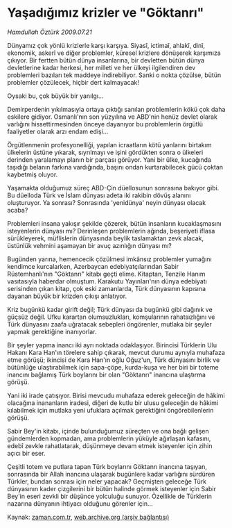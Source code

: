 # Yaşadığımız krizler ve "Göktanrı"

*Hamdullah Öztürk 2009.07.21*

<tr><td class="metin" colspan="2" style="padding-top: 20px; padding-left: 5px; padding-right: 10px;">Dünyamız çok yönlü krizlerle karşı karşıya. Siyasî, ictimaî, ahlakî, dinî, ekonomik, askerî ve diğer problemler, küresel krizlere dönüşerek karşımıza çıkıyor. Bir fertten bütün dünya insanlarına, bir devletten bütün dünya devletlerine kadar herkesi, her milleti ve her ülkeyi ilgilendiren dev problemleri bazıları tek maddeye indirebiliyor. Sanki o nokta çözülse, bütün problemler çözülecek, hiçbir dert kalmayacak!</td></tr><tr><td class="metin" colspan="2" style="padding-top: 20px; padding-left: 5px; padding-right: 10px;"><p>Oysaki bu, çok büyük bir yanılgı...
<p>Demirperdenin yıkılmasıyla ortaya çıktığı sanılan problemlerin kökü çok daha eskilere gidiyor. Osmanlı'nın son yüzyılına ve ABD'nin henüz devlet olarak varlığını hissettirmesinden önceye dayanıyor bu problemlerin örgütlü faaliyetler olarak arzı endam edişi...
<p>Örgütlenmenin profesyonelliği, yapılan icraatların kötü yanlarını birtakım ülkelerin üstüne yıkarak, sıyrılmayı ve işini gördükten sonra o ülkeleri derinden yaralamayı planın bir parçası görüyor. Yani bir ülke, kucağında taşıdığı belanın farkına vardığında, başını ondan kurtarabilecek gücü çoktan kaybetmiş oluyor.
<p>Yaşamakta olduğumuz süreç ABD-Çin düellosunun sonrasına bakıyor gibi. Bu düelloda Türk ve İslam dünyası adeta iki rakibin dövüş alanını oluşturuyor. Ya sonrası? Sonrasında 'yenidünya' neyin dünyası olacak acaba?
<p>Problemleri insana yakışır şekilde çözerek, bütün insanların kucaklaşmasını isteyenlerin dünyası mı? Derinleşen problemlerin ağında, beşeriyeti iflasa sürükleyerek, müflislerin dünyasında beylik taslamaktan zevk alacak, üstünlük vehmini aşamayan bir avuç azınlığın dünyası mı?
<p>Bugünden yarına, hemencecik çözülmesi imkânsız problemler yumağını kendimce kurcalarken, Azerbaycan edebiyatçılarından Sabir Rüstemhanlı'nın "Göktanrı" kitabı geçti elime. Kitaptan, Tenzile Hanım vasıtasıyla haberdar olmuştum. Karakutu Yayınları'nın dünya edebiyatı serisinden çıkan kitap, çok eski zamanlarda, Türk dünyasının kapısına dayanan büyük bir krizden çıkışı anlatıyor.
<p>Kriz bugünkü kadar girift değil; Türk dünyası da bugünkü gibi dağınık ve güçsüz değil. Ufku karartan olumsuzlukları, komşularının rahatsızlığını ve Türk dünyasını zaafa uğratacak sebepleri öngörenler, mutlaka bir şeyler yapmak gerektiğine inanıyorlar.
<p>Bir şeyler yapma inancı iki ayrı noktada odaklaşıyor. Birincisi Türklerin Ulu Hakanı Kara Han'ın törelere sahip çıkarak, mevcut durumu aynıyla muhafaza etme görüşü; ikincisi de Kara Han'ın oğlu Oğuz'un, Türk dünyasını birlik ve bütünlüğe ulaştırabilmek için sapa-çöpe, kurda-kuşa ve her biri bir toteme inancını bağlamış Türk boylarını bir olan "Göktanrı" inancına ulaştırma görüşü.
<p>Yani iki irade çatışıyor. Birisi mevcudu muhafaza ederek geleceğin de hâkimi olacağına inananların iradesi, diğeri de kutlu bir ulusu geleceğin de hâkimi kılabilmek için mutlaka yeni ufuklara açılmak gerektiğini öngörebilenlerin görüşü.
<p>Sabir Bey'in kitabı, içinde bulunduğumuz süreçten ve ona bağlı gelişen gündemlerden kopmadan, ama problemlerin yüküyle ağırlaşan kafasını, edebî zevkle rahatlatarak, düşünmeye devam etmek isteyenler için zihin açıcı bir eser.
<p>Çeşitli totem ve putlara tapan Türk boylarını Göktanrı inancına taşıyan, sonrasında bir Allah inancına ulaşarak bugünlere kadar varlığını sürdüren Türkler, bundan sonrası için neler yapacak? Geçmişten geleceğe Türk dünyasının kader çizgilerini bir bütün halinde görmek isteyenler için Sabir Bey'in eseri zevkli bir düşünce yolculuğu sunuyor. Özellikle de Türklerin nazarına dünyanın ihtiyacı olduğunu görenler için... <br/></p></p></p></p></p></p></p></p></p></p></p></td></tr>

Kaynak: [zaman.com.tr](http://zaman.com.tr/yazar.do?yazino=871576), [web.archive.org (arşiv bağlantısı)](http://web.archive.org/web/20090926234718/http://www.zaman.com.tr:80/yazar.do?yazino=871576)
